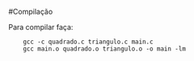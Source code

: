 #Compilação

Para compilar faça:
```shell
	gcc -c quadrado.c triangulo.c main.c
	gcc main.o quadrado.o triangulo.o -o main -lm
```